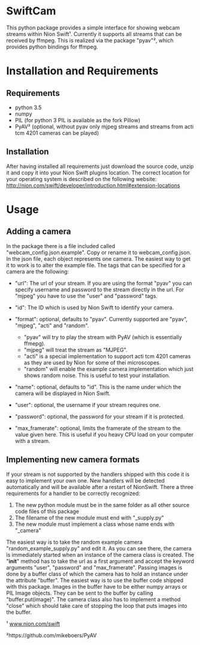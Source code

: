 SwiftCam
===============

This python package provides a simple interface for showing webcam streams within Nion Swift¹. Currently it supports
all streams that can be received by ffmpeg. This is realized via the package "pyav"², which provides python bindings
for ffmpeg.


Installation and Requirements
=============================

Requirements
------------
* python 3.5
* numpy
* PIL (for python 3 PIL is available as the fork Pillow)
* PyAV² (optional, without pyav only mjpeg streams and streams from acti tcm 4201 cameras can be played)

Installation
------------
After having installed all requirements just download the source code, unzip it and copy it into your Nion Swift
plugins location. The correct location for your operating system is described on the following website:
http://nion.com/swift/developer/introduction.html#extension-locations


Usage
=====

Adding a camera
---------------

In the package there is a file included called "webcam_config.json.example". Copy or rename it to webcam_config.json.
In the json file, each object represents one camera. The easiest way to get it to work is to alter the example file.
The tags that can be specified for a camera are the following:

* "url": The url of your stream. If you are using the format "pyav" you can specify username and password to the stream
         directly in the url. For "mjpeg" you have to use the "user" and "password" tags.

* "id": The ID which is used by Nion Swift to identify your camera.
         
* "format": optional, defaults to "pyav". Currently supported are "pyav", "mjpeg", "acti" and "random".
  - "pyav" will try to play the stream with PyAV (which is essentially ffmepg).
  - "mjpeg" will treat the stream as "MJPEG".
  - "acti" is a special implementation to support acti tcm 4201 cameras as they are used by Nion for some of thei
           microscopes.
  - "random" will enable the example camera implementation which just shows random noise. This is useful to test your
             installation.

* "name": optional, defaults to "id". This is the name under which the camera will be displayed in Nion Swift.
* "user": optional, the username if your stream requires one.
* "password": optional, the password for your stream if it is protected.
* "max_framerate": optional, limits the framerate of the stream to the value given here. This is useful if you
                   heavy CPU load on your computer with a stream.

Implementing new camera formats
-------------------------------

If your stream is not supported by the handlers shipped with this code it is easy to implement your own one. New
handlers will be detected automatically and will be available after a restart of NionSwift. There a three requirements
for a handler to be correctly recognized:

1. The new python module must be in the same folder as all other source code files of this package
2. The filename of the new module must end with "_supply.py"
3. The new module must implement a class whose name ends with "_camera"

The easiest way is to take the random example camera "random_example_supply.py" and edit it. As you can see there, the
camera is immediately started when an instance of the camera class is created. The "__init__" method has to take the
url as a first argument and accept the keyword arguments "user", "password" and "max_framerate".
Passing images is done by a buffer class of which the camera has to hold an instance under the attribute "buffer". The
easiest way is to use the buffer code shipped with this package. Images in the buffer have to be either numpy arrays
or PIL Image objects. They can be sent to the buffer by calling "buffer.put(image)".
The camera class also has to implement a method "close" which should take care of stopping the loop that puts images
into the buffer.

¹ www.nion.com/swift

²https://github.com/mikeboers/PyAV